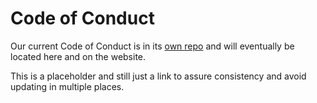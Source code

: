 # Code of Conduct

Our current Code of Conduct is in its [own repo](https://github.com/nditcommunity/ndit-code-of-conduct/tree/main) and will eventually be located here and on the website.

This is a placeholder and still just a link to assure consistency and avoid updating in multiple places.
